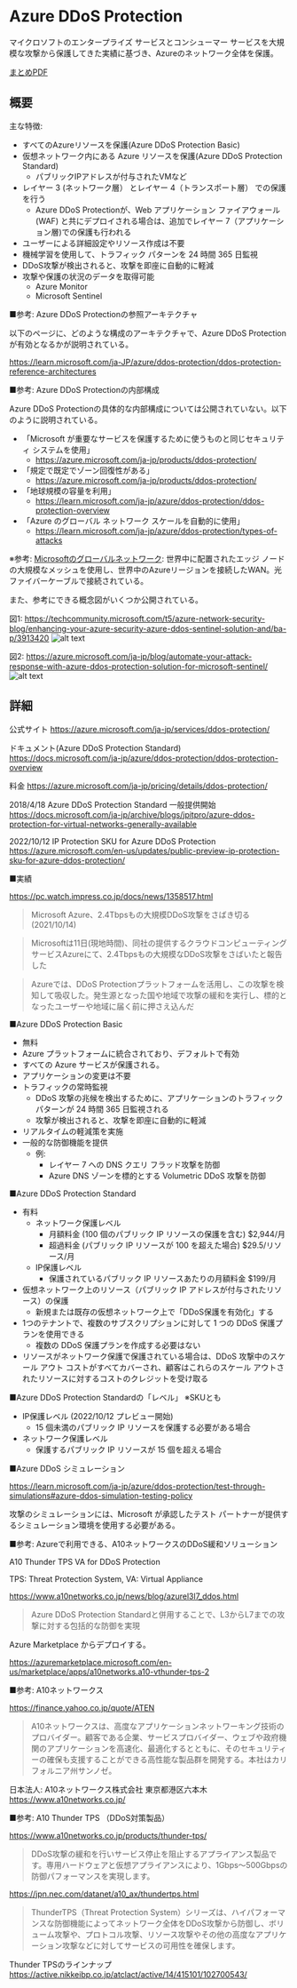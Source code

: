 # Azure DDoS Protection

マイクロソフトのエンタープライズ サービスとコンシューマー サービスを大規模な攻撃から保護してきた実績に基づき、Azureのネットワーク全体を保護。

[まとめPDF](../AZ-500/pdf/mod2/DDoS-Protection.pdf)

## 概要

主な特徴:
- すべてのAzureリソースを保護(Azure DDoS Protection Basic)
- 仮想ネットワーク内にある Azure リソースを保護(Azure DDoS Protection Standard)
  - パブリックIPアドレスが付与されたVMなど
- レイヤー 3 (ネットワーク層） とレイヤー 4（トランスポート層） での保護を行う
  - Azure DDoS Protectionが、Web アプリケーション ファイアウォール (WAF) と共にデプロイされる場合は、追加でレイヤー 7（アプリケーション層)での保護も行われる
- ユーザーによる詳細設定やリソース作成は不要
- 機械学習を使用して、トラフィック パターンを 24 時間 365 日監視
- DDoS攻撃が検出されると、攻撃を即座に自動的に軽減
- 攻撃や保護の状況のデータを取得可能
  - Azure Monitor
  - Microsoft Sentinel

■参考: Azure DDoS Protectionの参照アーキテクチャ

以下のページに、どのような構成のアーキテクチャで、Azure DDoS Protectionが有効となるかが説明されている。

https://learn.microsoft.com/ja-JP/azure/ddos-protection/ddos-protection-reference-architectures

■参考: Azure DDoS Protectionの内部構成

Azure DDoS Protectionの具体的な内部構成については公開されていない。以下のように説明されている。

- 「Microsoft が重要なサービスを保護するために使うものと同じセキュリティ システムを使用」
  - https://azure.microsoft.com/ja-jp/products/ddos-protection/
- 「規定で既定でゾーン回復性がある」
  - https://azure.microsoft.com/ja-jp/products/ddos-protection/
- 「地球規模の容量を利用」
  - https://learn.microsoft.com/ja-jp/azure/ddos-protection/ddos-protection-overview
- 「Azure のグローバル ネットワーク スケールを自動的に使用」
  - https://learn.microsoft.com/ja-jp/azure/ddos-protection/types-of-attacks

※参考: [Microsoftのグローバルネットワーク](https://learn.microsoft.com/ja-jp/azure/networking/microsoft-global-network): 世界中に配置されたエッジ ノードの大規模なメッシュを使用し、世界中のAzureリージョンを接続したWAN。光ファイバーケーブルで接続されている。

また、参考にできる概念図がいくつか公開されている。

図1:
https://techcommunity.microsoft.com/t5/azure-network-security-blog/enhancing-your-azure-security-azure-ddos-sentinel-solution-and/ba-p/3913420
![alt text](image.png)

図2:
https://azure.microsoft.com/ja-jp/blog/automate-your-attack-response-with-azure-ddos-protection-solution-for-microsoft-sentinel/
![alt text](image-1.png)

## 詳細

公式サイト
https://azure.microsoft.com/ja-jp/services/ddos-protection/

ドキュメント(Azure DDoS Protection Standard)
https://docs.microsoft.com/ja-jp/azure/ddos-protection/ddos-protection-overview

料金
https://azure.microsoft.com/ja-jp/pricing/details/ddos-protection/

2018/4/18 Azure DDoS Protection Standard 一般提供開始
https://docs.microsoft.com/ja-jp/archive/blogs/jpitpro/azure-ddos-protection-for-virtual-networks-generally-available

2022/10/12 IP Protection SKU for Azure DDoS Protection
https://azure.microsoft.com/en-us/updates/public-preview-ip-protection-sku-for-azure-ddos-protection/

■実績

https://pc.watch.impress.co.jp/docs/news/1358517.html

> Microsoft Azure、2.4Tbpsもの大規模DDoS攻撃をさばき切る(2021/10/14)

> Microsoftは11日(現地時間)、同社の提供するクラウドコンピューティングサービスAzureにて、2.4Tbpsもの大規模なDDoS攻撃をさばいたと報告した

> Azureでは、DDoS Protectionプラットフォームを活用し、この攻撃を検知して吸収した。発生源となった国や地域で攻撃の緩和を実行し、標的となったユーザーや地域に届く前に押さえ込んだ

■Azure DDoS Protection Basic

- 無料
- Azure プラットフォームに統合されており、デフォルトで有効
- すべての Azure サービスが保護される。
- アプリケーションの変更は不要
- トラフィックの常時監視
  - DDoS 攻撃の兆候を検出するために、アプリケーションのトラフィック パターンが 24 時間 365 日監視される
  - 攻撃が検出されると、攻撃を即座に自動的に軽減
- リアルタイムの軽減策を実施
- 一般的な防御機能を提供
  - 例:
    - レイヤー 7 への DNS クエリ フラッド攻撃を防御
    - Azure DNS ゾーンを標的とする Volumetric DDoS 攻撃を防御

■Azure DDoS Protection Standard

- 有料
  - ネットワーク保護レベル
    - 月額料金 (100 個のパブリック IP リソースの保護を含む)	$2,944/月
    - 超過料金 (パブリック IP リソースが 100 を超えた場合)	$29.5/リソース/月
  - IP保護レベル
    - 保護されているパブリック IP リソースあたりの月額料金	$199/月
- 仮想ネットワーク上のリソース（パブリック IP アドレスが付与されたリソース）の保護
  - 新規または既存の仮想ネットワーク上で「DDoS保護を有効化」する
- 1つのテナントで、複数のサブスクリプションに対して 1 つの DDoS 保護プランを使用できる
  - 複数の DDoS 保護プランを作成する必要はない
- リソースがネットワーク保護で保護されている場合は、DDoS 攻撃中のスケール アウト コストがすべてカバーされ、顧客はこれらのスケール アウトされたリソースに対するコストのクレジットを受け取る

■Azure DDoS Protection Standardの「レベル」 ※SKUとも

- IP保護レベル (2022/10/12 プレビュー開始)
  - 15 個未満のパブリック IP リソースを保護する必要がある場合
- ネットワーク保護レベル
  - 保護するパブリック IP リソースが 15 個を超える場合

■Azure DDoS シミュレーション

https://learn.microsoft.com/ja-jp/azure/ddos-protection/test-through-simulations#azure-ddos-simulation-testing-policy

攻撃のシミュレーションには、Microsoft が承認したテスト パートナーが提供するシミュレーション環境を使用する必要がある。


■参考: Azureで利用できる、A10ネットワークスのDDoS緩和ソリューション

A10 Thunder TPS VA for DDoS Protection

TPS: Threat Protection System, VA: Virtual Appliance

https://www.a10networks.co.jp/news/blog/azurel3l7_ddos.html

> Azure DDoS Protection Standardと併用することで、L3からL7までの攻撃に対する包括的な防御を実現

Azure Marketplace からデプロイする。

https://azuremarketplace.microsoft.com/en-us/marketplace/apps/a10networks.a10-vthunder-tps-2

■参考: A10ネットワークス

https://finance.yahoo.co.jp/quote/ATEN

> A10ネットワークスは、高度なアプリケーションネットワーキング技術のプロバイダー。顧客である企業、サービスプロバイダー、ウェブや政府機関のアプリケーションを高速化、最適化するとともに、そのセキュリティーの確保も支援することができる高性能な製品群を開発する。本社はカリフォルニア州サンノゼ。

日本法人: A10ネットワークス株式会社 東京都港区六本木
https://www.a10networks.co.jp/

■参考: A10 Thunder TPS （DDoS対策製品）

https://www.a10networks.co.jp/products/thunder-tps/

> DDoS攻撃の緩和を行いサービス停止を阻止するアプライアンス製品です。専用ハードウェアと仮想アプライアンスにより、1Gbps～500Gbpsの防御パフォーマンスを実現します。

https://jpn.nec.com/datanet/a10_ax/thundertps.html

> ThunderTPS（Threat Protection System）シリーズは、ハイパフォーマンスな防御機能によってネットワーク全体をDDoS攻撃から防御し、ボリューム攻撃や、プロトコル攻撃、リソース攻撃やその他の高度なアプリケーション攻撃などに対してサービスの可用性を確保します。

Thunder TPSのラインナップ
https://active.nikkeibp.co.jp/atclact/active/14/415101/102700543/

